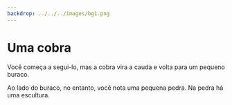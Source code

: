 ```yaml
---
backdrop: ../../../images/bg1.png
---
```


# Uma cobra

Você começa a segui-lo, mas a cobra vira a cauda e volta para um pequeno buraco.

Ao lado do buraco, no entanto, você nota uma pequena pedra. Na pedra há uma escultura.

<Item id="4" />

<Page url="3" instructions="Embora você tenha uma idéia do significado desse glifo, abra o guia para ter certeza. Em vez do significado do glifo, no entanto, existe apenas sua imagem e uma anotação rabiscada na página rasgada: '4: O idioma nomeado após esta criatura transforma o código-fonte em código de bytes que pode ser executado em qualquer plataforma suportada'. Embora isso pareça algo sem sentido para você, e você esteja preocupado com bytes, clique no URL ao lado da imagem do glifo." action="Caminar hacia el este" condition="4" />
